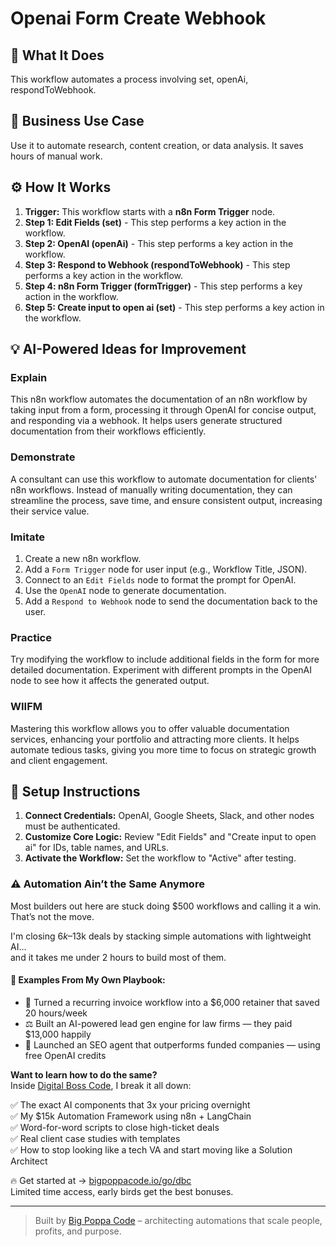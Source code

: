# Openai Form Create Webhook

## 🚀 What It Does
This workflow automates a process involving set, openAi, respondToWebhook.

## 💼 Business Use Case
Use it to automate research, content creation, or data analysis. It saves hours of manual work.

## ⚙️ How It Works
1.  **Trigger:** This workflow starts with a **n8n Form Trigger** node.
2. **Step 1: Edit Fields (set)** - This step performs a key action in the workflow.
3. **Step 2: OpenAI (openAi)** - This step performs a key action in the workflow.
4. **Step 3: Respond to Webhook (respondToWebhook)** - This step performs a key action in the workflow.
5. **Step 4: n8n Form Trigger (formTrigger)** - This step performs a key action in the workflow.
6. **Step 5: Create input to open ai (set)** - This step performs a key action in the workflow.

## 💡 AI-Powered Ideas for Improvement
### Explain
This n8n workflow automates the documentation of an n8n workflow by taking input from a form, processing it through OpenAI for concise output, and responding via a webhook. It helps users generate structured documentation from their workflows efficiently.

### Demonstrate
A consultant can use this workflow to automate documentation for clients' n8n workflows. Instead of manually writing documentation, they can streamline the process, save time, and ensure consistent output, increasing their service value.

### Imitate
1. Create a new n8n workflow.
2. Add a `Form Trigger` node for user input (e.g., Workflow Title, JSON).
3. Connect to an `Edit Fields` node to format the prompt for OpenAI.
4. Use the `OpenAI` node to generate documentation.
5. Add a `Respond to Webhook` node to send the documentation back to the user.

### Practice
Try modifying the workflow to include additional fields in the form for more detailed documentation. Experiment with different prompts in the OpenAI node to see how it affects the generated output.

### WIIFM
Mastering this workflow allows you to offer valuable documentation services, enhancing your portfolio and attracting more clients. It helps automate tedious tasks, giving you more time to focus on strategic growth and client engagement.

## 🔧 Setup Instructions
1. **Connect Credentials:** OpenAI, Google Sheets, Slack, and other nodes must be authenticated.
2. **Customize Core Logic:** Review "Edit Fields" and "Create input to open ai" for IDs, table names, and URLs.
3. **Activate the Workflow:** Set the workflow to "Active" after testing.

### ⚠️ Automation Ain’t the Same Anymore

Most builders out here are stuck doing $500 workflows and calling it a win.  
That’s not the move.  

I'm closing $6k–$13k deals by stacking simple automations with lightweight AI...  
and it takes me under 2 hours to build most of them.

#### 🧠 Examples From My Own Playbook:
- 🔁 Turned a recurring invoice workflow into a $6,000 retainer that saved 20 hours/week  
- ⚖️ Built an AI-powered lead gen engine for law firms — they paid $13,000 happily  
- 🚀 Launched an SEO agent that outperforms funded companies — using free OpenAI credits  

**Want to learn how to do the same?**  
Inside [Digital Boss Code](https://bigpoppacode.io/go/dbc), I break it all down:

✅ The exact AI components that 3x your pricing overnight  
✅ My $15k Automation Framework using n8n + LangChain  
✅ Word-for-word scripts to close high-ticket deals  
✅ Real client case studies with templates  
✅ How to stop looking like a tech VA and start moving like a Solution Architect  

🔥 Get started at → [bigpoppacode.io/go/dbc](https://bigpoppacode.io/go/dbc)  
Limited time access, early birds get the best bonuses.

---
> Built by [Big Poppa Code](https://bigpoppacode.io) – architecting automations that scale people, profits, and purpose.
